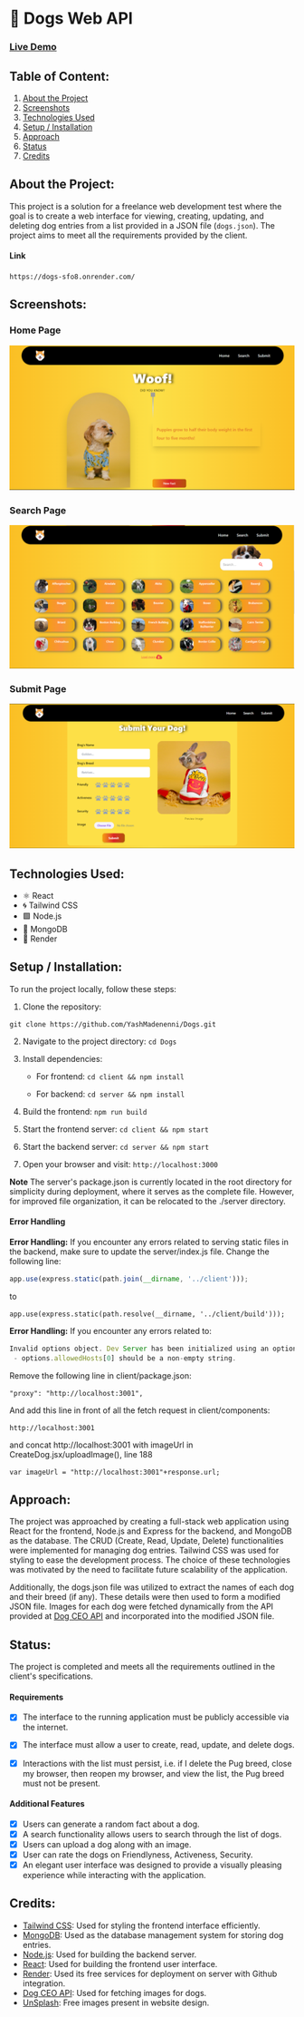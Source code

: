 # 🐶 Dogs Web API

### [Live Demo](https://dogs-sfo8.onrender.com/)

## Table of Content:
1. [About the Project](#about-the-project)
2. [Screenshots](#screenshots)
3. [Technologies Used](#technologies-used)
4. [Setup / Installation](#setup--installation)
5. [Approach](#approach)
6. [Status](#status)
7. [Credits](#credits)

## About the Project:
This project is a solution for a freelance web development test where the goal is to create a web interface for viewing, creating, updating, and deleting dog entries from a list provided in a JSON file (`dogs.json`). The project aims to meet all the requirements provided by the client.

#### Link
`https://dogs-sfo8.onrender.com/`

## Screenshots:

### Home Page
![homepage](https://github.com/YashMadenenni/Dogs/blob/main/home-page.png)

### Search Page
![searchpage](https://github.com/YashMadenenni/Dogs/blob/main/search-page.png)

### Submit Page
![submitpage](https://github.com/YashMadenenni/Dogs/blob/main/submit-page.png)


## Technologies Used:
- ⚛️ React
- 🌀 Tailwind CSS
- 🟩 Node.js
- 🍃 MongoDB
- 🚀 Render

## Setup / Installation:
To run the project locally, follow these steps:
1. Clone the repository: 
```
git clone https://github.com/YashMadenenni/Dogs.git
```
2. Navigate to the project directory: ```cd Dogs```
3. Install dependencies:

   - For frontend: `cd client && npm install`
     
   - For backend: `cd server && npm install`
     
4. Build the frontend: `npm run build`
5. Start the frontend server: `cd client && npm start`
6. Start the backend server: `cd server && npm start`
7. Open your browser and visit: `http://localhost:3000`

**Note**
The server's package.json is currently located in the root directory for simplicity during deployment, where it serves as the complete file. However, for improved file organization, it can be relocated to the ./server directory.

#### Error Handling
**Error Handling:** If you encounter any errors related to serving static files in the backend, make sure to update the server/index.js file. Change the following line:
```javascript
app.use(express.static(path.join(__dirname, '../client')));
```
to
```
app.use(express.static(path.resolve(__dirname, '../client/build')));
```

**Error Handling:**  If you encounter any errors related to:
```javascript
Invalid options object. Dev Server has been initialized using an options object that does not match the API schema.
 - options.allowedHosts[0] should be a non-empty string.
```

Remove the following line in client/package.json:
```
"proxy": "http://localhost:3001",
```
And add this line in front of all the fetch request in client/components:
```
http://localhost:3001
```
and concat http://localhost:3001 with imageUrl in CreateDog.jsx/uploadImage(), line 188
```
var imageUrl = "http://localhost:3001"+response.url;
```

## Approach:
The project was approached by creating a full-stack web application using React for the frontend, Node.js and Express for the backend, and MongoDB as the database. The CRUD (Create, Read, Update, Delete) functionalities were implemented for managing dog entries. Tailwind CSS was used for styling to ease the development process. The choice of these technologies was motivated by the need to facilitate future scalability of the application.

Additionally, the dogs.json file was utilized to extract the names of each dog and their breed (if any). These details were then used to form a modified JSON file. Images for each dog were fetched dynamically from the API provided at [Dog CEO API](https://github.com/ElliottLandsborough/dog-ceo-api) and incorporated into the modified JSON file.

## Status:
The project is completed and meets all the requirements outlined in the client's specifications. 

#### Requirements
- [x]  The interface to the running application must be publicly accessible via the internet.
- [x]  The interface must allow a user to create, read, update, and delete dogs.
- [x]  Interactions with the list must persist, i.e. if I delete the Pug breed, close my browser, then reopen my browser, and view the list, the Pug breed must not be present.


#### Additional Features
- [x] Users can generate a random fact about a dog.
- [x] A search functionality allows users to search through the list of dogs.
- [x] Users can upload a dog along with an image.
- [x] User can rate the dogs on Friendlyness, Activeness, Security.
- [x] An elegant user interface was designed to provide a visually pleasing experience while interacting with the application.

## Credits:
- [Tailwind CSS](https://tailwindcss.com/): Used for styling the frontend interface efficiently.
- [MongoDB](https://www.mongodb.com/): Used as the database management system for storing dog entries.
- [Node.js](https://nodejs.org/): Used for building the backend server.
- [React](https://reactjs.org/): Used for building the frontend user interface.
- [Render](https://render.com/): Used its free services for deployment on server with Github integration.
- [Dog CEO API](https://github.com/ElliottLandsborough/dog-ceo-api): Used for fetching images for dogs.
- [UnSplash](https://unsplash.com/): Free images present in website design.
